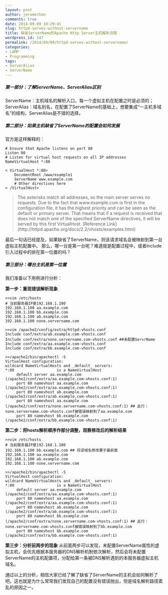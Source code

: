 ```yaml
---
layout: post
author: jeromechan
comments: true
date: 2014-09-09 10:29:41
slug: httpd-serves-without-servername
title: 缺省ServerName的Apache Http Server主机解析流程
wordpress_id: 147
permalink: /2014/09/09/httpd-serves-without-servername/
categories:
- LAMP
- Programming
tags:
- ServerAlias
- ServerName
---
```


##### 第一部分：了解ServerName、ServerAlias区别


ServerName：主机域名的解析入口，每一个虚拟主机在配置之时是必须的；
ServerAlias：域名别名，在配置了ServerName的基础上，想要集成“一主机多域名”的结构，ServerAlias是不错的选择。



##### 第二部分：如果主机缺省了ServerName的配置会如何发展


官方是这样解释的：


    
    
    # Ensure that Apache listens on port 80
    Listen 80
    # Listen for virtual host requests on all IP addresses
    NameVirtualHost *:80
    
    < VirtualHost *:80>
        DocumentRoot /www/example1
        ServerName www.example.com
        # Other directives here
    < /VirtualHost>
    







<blockquote>The asterisks match all addresses, so the main server serves no requests. Due to the fact that www.example.com is first in the configuration file, it has the highest priority and can be seen as the default or primary server. That means that if a request is received that does not match one of the specified ServerName directives, it will be served by this first VirtualHost. [Reference Link](http://httpd.apache.org/docs/2.2/vhosts/examples.html)</blockquote>




最后一句话已经提及，如果缺省了ServerName，则该请求域名会被映射到第一台虚拟主机配置中。 那么，哪一台是第一台呢？难道就是配置过程中，或者Include引入过程中的排在第一位置的吗？



##### 第三部分：哪台主机是第一位置


我们准备以下用例进行分析：

**第一步：重现错误解析现象**

    
    
    >>vim /etc/hosts
    # 当前服务器IP是192.168.1.100
    192.168.1.100 aa.example.com
    192.168.1.100 bb.example.com
    192.168.1.100 ab.example.com
    192.168.1.100 none.servername.com
    
    >>vim /apache2/config/extra/httpd-vhosts.conf
    Include conf/extra/ab.example.com-vhosts.conf
    Include conf/extra/none.servername.com-vhosts.conf ##未配置ServrName
    Include conf/extra/aa.example.com-vhosts.conf
    Include conf/extra/bb.example.com-vhosts.conf
    
    >>/apache2/bin/apachectl -S
    VirtualHost configuration:
    wildcard NameVirtualHosts and _default_ servers:
    *:80                   is a NameVirtualHost
         default server aa.example.com (/apache2/conf/extra/aa.example.com-vhosts.conf:1)
         port 80 namevhost aa.example.com (/apache2/conf/extra/aa.example.com-vhosts.conf:1)
         port 80 namevhost ab.example.com (/apache2/conf/extra/ab.example.com-vhosts.conf:1)
         port 80 namevhost aa.example.com (/apache2/conf/extra/none.servername.com-vhosts.conf:1) ## 此行：none.servername.com-vhosts.conf被错误映射到了aa.example.com
         port 80 namevhost bb.example.com (/apache2/conf/extra/bb.example.com-vhosts.conf:1)
    
    



**第二步：将hosts解析顺序作部分调整，观察修改后的解析结果**

    
    
    >>vim /etc/hosts
    # 当前服务器IP是192.168.1.100
    192.168.1.100 bb.example.com ## 将该域名修改置于最前面
    192.168.1.100 aa.example.com
    192.168.1.100 ab.example.com
    192.168.1.100 none.servername.com
    
    >>/apache2/bin/apachectl -S
    VirtualHost configuration:
    wildcard NameVirtualHosts and _default_ servers:
    *:80                   is a NameVirtualHost
         default server aa.example.com (/apache2/conf/extra/aa.example.com-vhosts.conf:1)
         port 80 namevhost aa.example.com (/apache2/conf/extra/aa.example.com-vhosts.conf:1)
         port 80 namevhost ab.example.com (/apache2/conf/extra/ab.example.com-vhosts.conf:1)
         port 80 namevhost bb.example.com (/apache2/conf/extra/none.servername.com-vhosts.conf:1) ## 此行：none.servername.com-vhosts.conf被错误映射到了bb.example.com
         port 80 namevhost bb.example.com (/apache2/conf/extra/bb.example.com-vhosts.conf:1)
    
    



**第三步：分析前两步的现象**
从前面两步可以发现，未配置ServerName属性的虚拟主机，会优先根据本服务器的DNS解析机制依次解析，然后会将未配置ServerName的主机配置项，分配给第一条被DNS解析遇到的本服务器虚拟主机域名。

通过以上的分析，相信大家已经了解了缺省了ServerName的主机会如何解析了吧。这也就是为什么常常我们发现自己的配置没有错误抛出，但是域名解析路径紊乱的原因之一。
